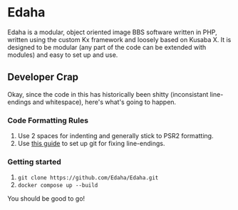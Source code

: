 
# Edaha
Edaha is a modular, object oriented image BBS software written in PHP, written using the custom Kx framework and loosely based on Kusaba X. It is designed to be modular (any part of the code can be extended with modules) and easy to set up and use. 

## Developer Crap

Okay, since the code in this has historically been shitty (inconsistant line-endings and whitespace), here's what's going to happen.

### Code Formatting Rules

1. Use 2 spaces for indenting and generally stick to PSR2 formatting.
1. Use [this guide](http://help.github.com/line-endings/) to set up git for fixing line-endings.

### Getting started

1. `git clone https://github.com/Edaha/Edaha.git`
2. `docker compose up --build`

You should be good to go!

